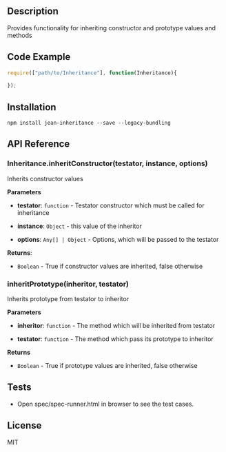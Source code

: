 ## Description

Provides functionality for inheriting constructor and prototype values and methods

## Code Example

```js
require(["path/to/Inheritance"], function(Inheritance){
    
});
```

## Installation

`npm install jean-inheritance --save --legacy-bundling`

## API Reference

### Inheritance.inheritConstructor(testator, instance, options) 

Inherits constructor values

**Parameters**

- **testator**: `function` - Testator constructor which must be called for inheritance

- **instance**: `Object` - this value of the inheritor

- **options**: `Any[] | Object` - Options, which will be passed to the testator

**Returns**:
- `Boolean` - True if constructor values are inherited, false otherwise


### inheritPrototype(inheritor, testator) 

Inherits prototype from testator to inheritor

**Parameters**

- **inheritor**: `function` - The method which will be inherited from testator

- **testator**: `function` - The method which pass its prototype to inheritor

**Returns**
- `Boolean` - True if prototype values are inherited, false otherwise

## Tests

- Open spec/spec-runner.html in browser to see the test cases.

## License

MIT